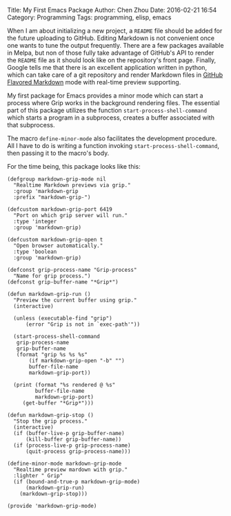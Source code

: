 Title: My First Emacs Package
Author: Chen Zhou
Date: 2016-02-21 16:54
Category: Programming
Tags: programming, elisp, emacs

When I am about initializing a new project, a `README` file should be added for
the future uploading to GitHub. Editing Markdown is not convenient once one
wants to tune the output frequently. There are a few packages available in Melpa,
but non of those fully take advantage of GitHub's API to render the `README`
file as it should look like on the repository's front page. Finally, Google
tells me that there is an excellent application written in python, which can
take care of a git repository and render Markdown files in
[GitHub Flavored Markdown](https://guides.github.com/features/mastering-markdown/#GitHub-flavored-markdown)
mode with real-time preview supporting.

My first package for Emacs provides a minor mode which can start a process where
Grip works in the background rendering files. The essential part of this package
utilizes the function `start-process-shell-command` which starts a program in a
subprocess, creates a buffer associated with that subprocess.

The macro `define-minor-mode` also facilitates the development procedure. All I
have to do is writing a function invoking `start-process-shell-command`, then
passing it to the macro's body.

For the time being, this package looks like this:

```elisp
(defgroup markdown-grip-mode nil
  "Realtime Markdown previews via grip."
  :group 'markdown-grip
  :prefix "markdown-grip-")

(defcustom markdown-grip-port 6419
  "Port on which grip server will run."
  :type 'integer
  :group 'markdown-grip)

(defcustom markdown-grip-open t
  "Open browser automatically."
  :type 'boolean
  :group 'markdown-grip)

(defconst grip-process-name "Grip-process"
  "Name for grip process.")
(defconst grip-buffer-name "*Grip*")

(defun markdown-grip-run ()
  "Preview the current buffer using grip."
  (interactive)

  (unless (executable-find "grip")
	  (error "Grip is not in `exec-path'"))

  (start-process-shell-command
   grip-process-name
   grip-buffer-name
   (format "grip %s %s %s"
	   (if markdown-grip-open "-b" "")
	   buffer-file-name
	   markdown-grip-port))

  (print (format "%s rendered @ %s"
		 buffer-file-name
		 markdown-grip-port)
	 (get-buffer "*Grip*")))

(defun markdown-grip-stop ()
  "Stop the grip process."
  (interactive)
  (if (buffer-live-p grip-buffer-name)
	  (kill-buffer grip-buffer-name))
  (if (process-live-p grip-process-name)
	  (quit-process grip-process-name)))

(define-minor-mode markdown-grip-mode
  "Realtime preview mardown with grip."
  :lighter " Grip"
  (if (bound-and-true-p markdown-grip-mode)
	  (markdown-grip-run)
	(markdown-grip-stop)))

(provide 'markdown-grip-mode)
```
